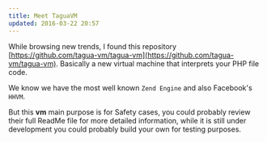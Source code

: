 ```yaml
---
title: Meet TaguaVM
updated: 2016-03-22 20:57
---
```


While browsing new trends, I found this repository [https://github.com/tagua-vm/tagua-vm](https://github.com/tagua-vm/tagua-vm). Basically a new virtual machine that interprets your PHP file code.

We know we have the most well known ``Zend Engine`` and also Facebook's ``HHVM``.

But this **vm** main purpose is for Safety cases, you could probably review their full ReadMe file for more detailed information, while it is still under development you could probably build your own for testing purposes.
